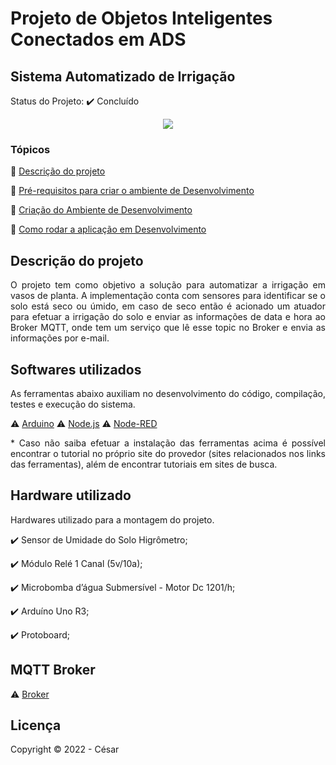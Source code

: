 # Projeto de Objetos Inteligentes Conectados em ADS
## Sistema Automatizado de Irrigação
 
Status do Projeto: :heavy_check_mark: Concluído

<p align="center">
  <img src="https://img.shields.io/static/v1?label=ARDUINO&message=IoT&color=blue&style=for-the-badge&logo=ARDUINO"/>
</p>


### Tópicos 

:small_blue_diamond: [Descrição do projeto](#descrição-do-projeto)

:small_blue_diamond: [Pré-requisitos para criar o ambiente de Desenvolvimento](#pré-requisitos-para-criar-o-ambiente-de-desenvolvimento)

:small_blue_diamond: [Criação do Ambiente de Desenvolvimento](#criação-do-ambiente-de-desenvolvimento)

:small_blue_diamond: [Como rodar a aplicação em Desenvolvimento](#como-rodar-a-aplicação-em-desenvolvimento-arrowforward)

## Descrição do projeto 

<p align="justify">
  O projeto tem como objetivo a solução para automatizar a irrigação em vasos de planta. A implementação conta com sensores para identificar se o solo está seco ou úmido, em caso de seco então é acionado um atuador para efetuar a irrigação do solo e enviar as informações de data e hora ao Broker MQTT, onde tem um serviço que lê esse topic no Broker e envia as informações por e-mail. 
</p>

## Softwares utilizados

<p align="justify">
  As ferramentas abaixo auxiliam no desenvolvimento do código, compilação, testes e execução do sistema.
</p>

:warning: [Arduino](https://www.arduino.cc/en/software)
:warning: [Node.js](https://nodejs.org/en/download/)
:warning: [Node-RED](https://nodered.org/docs/getting-started/windows)

<p align="justify">
  * Caso não saiba efetuar a instalação das ferramentas acima é possível encontrar o tutorial no próprio site do provedor (sites relacionados nos links das ferramentas), além de encontrar tutoriais em sites de busca.
</p>

## Hardware utilizado 

<p align="justify">
  Hardwares utilizado para a montagem do projeto.
</p>


:heavy_check_mark: Sensor de Umidade do Solo Higrômetro; 

:heavy_check_mark: Módulo Relé 1 Canal (5v/10a);

:heavy_check_mark: Microbomba d’água Submersível - Motor Dc 1201/h; 

:heavy_check_mark: Arduíno Uno R3;

:heavy_check_mark: Protoboard;

## MQTT Broker

:warning: [Broker](http://www.hivemq.com/demos/websocket-client/)


## Licença 

Copyright :copyright: 2022 - César
